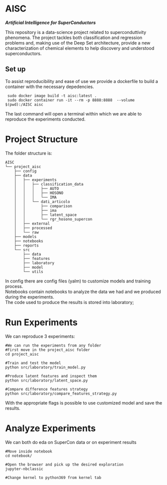 # AISC
***Artificial Intelligence for SuperConductors***

This repository is a data-science project related to superconduttivity phenomena.
The project tackles both classification and regression problems and, making use of the Deep Set architecture, provide a new characterization of chemical elements to help discovery and understood superconductors.

## Set up
To assist reproducibility and ease of use we provide a dockerfile to build a container with the necessary depedencies.

```
 sudo docker image build -t aisc:latest .
 sudo docker container run -it --rm -p 8888:8888  --volume $(pwd):/AISC aisc

```
The last command will open a terminal within which we are able to reproduce the experiments conducted.

# Project Structure
The folder structure is:
```
AISC
└── project_aisc
    ├── config
    ├── data
    │   ├── experiments
    │   │   ├── classification_data
    │   │   │   ├── AUTO
    │   │   │   ├── HOSONO
    │   │   │   └── IMA
    │   │   └── dati_articolo
    │   │       ├── comparison
    │   │       ├── ima
    │   │       ├── latent_space
    │   │       └── rgr_hosono_supercon
    │   ├── external
    │   ├── processed
    │   └── raw
    ├── models
    ├── notebooks
    ├── reports
    └── src
        ├── data
        ├── features
        ├── laboratory
        ├── model
        └── utils
  ```
  In config there are  config files (yalm) to customize models and training process.<br>
  Notebooks contain notebooks to analyze the data we had and we produced during the experiments.<br>
  The code used to produce the results is stored into laboratory;

  # Run Experiments
  We can reproduce 3 experiments:
  ```
  #We can run the experiments from any folder
  #First move in the project_aisc folder
  cd project_aisc

  #Train and test the model
  python src/laboratory/train_model.py

  #Produce latent features and inspect them
  python src/laboratory/latent_space.py

  #Compare difference features strategy
  python src/laboratory/compare_features_strategy.py

  ```
  With the appropriate flags is possible to use customized model and save the results.

  # Analyze Experiments
We can both do eda on SuperCon data or on experiment results
```
#Move inside notebook
cd notebook/

#Open the browser and pick up the desired exploration
jupyter-nbclassic

#Change kernel to python369 from kernel tab
```
